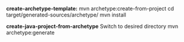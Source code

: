 **create-archetype-template:**
mvn archetype:create-from-project
cd target/generated-sources/archetype/
mvn install

**create-java-project-from-archetype**
Switch to desired directory
mvn archetype:generate